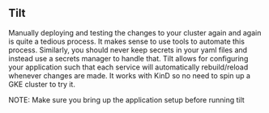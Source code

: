 ## Tilt

Manually deploying and testing the changes to your cluster again and again is quite a tedious process. It makes sense to use tools to automate this process. Similarly, you should never keep secrets in your yaml files and instead use a secrets manager to handle that. Tilt allows for configuring your application such that each service will automatically rebuild/reload whenever changes are made. It works with KinD so no need to spin up a GKE cluster to try it.

NOTE: Make sure you bring up the application setup before running tilt
